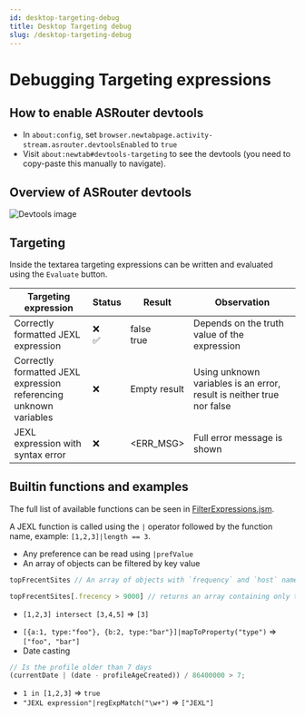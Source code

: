 ```yaml
---
id: desktop-targeting-debug
title: Desktop Targeting debug
slug: /desktop-targeting-debug
---
```


# Debugging Targeting expressions

## How to enable ASRouter devtools

- In `about:config`, set `browser.newtabpage.activity-stream.asrouter.devtoolsEnabled` to `true`
- Visit `about:newtab#devtools-targeting` to see the devtools (you need to copy-paste this manually to navigate).

## Overview of ASRouter devtools

![Devtools image](/img/desktop/desktop-devtools.png)

## Targeting

Inside the textarea targeting expressions can be written and evaluated using the `Evaluate` button.

| Targeting expression                                                   | Status    | Result          | Observation                                                           |
| ---------------------------------------------------------------------- | --------- | --------------- | --------------------------------------------------------------------- |
| Correctly formatted JEXL expression <br/>                              | ❌<br/>✅ | false<br/> true | Depends on the truth value of the expression                          |
| Correctly formatted JEXL expression<br/> referencing unknown variables | ❌        | Empty result    | Using unknown variables is an error, result is neither true nor false |
| JEXL expression with syntax error                                      | ❌        | <ERR_MSG>       | Full error message is shown                                           |

## Builtin functions and examples

The full list of available functions can be seen in [FilterExpressions.jsm](https://searchfox.org/mozilla-central/source/toolkit/components/utils/FilterExpressions.jsm).

A JEXL function is called using the `|` operator followed by the function name, example: `[1,2,3]|length == 3`.

- Any preference can be read using `|prefValue`
- An array of objects can be filtered by key value

```js
topFrecentSites // An array of objects with `frequency` and `host` names

topFrecentSites[.frecency > 9000] // returns an array containing only those objects with frequency over 9000
```

- `[1,2,3] intersect [3,4,5]` => `[3]`

* `[{a:1, type:"foo"}, {b:2, type:"bar"}]|mapToProperty("type")` => `["foo", "bar"]`
* Date casting

```js
// Is the profile older than 7 days
(currentDate | (date - profileAgeCreated)) / 86400000 > 7;
```

- `1 in [1,2,3]` => `true`
- `"JEXL expression"|regExpMatch("\w+")` => `["JEXL"]`
